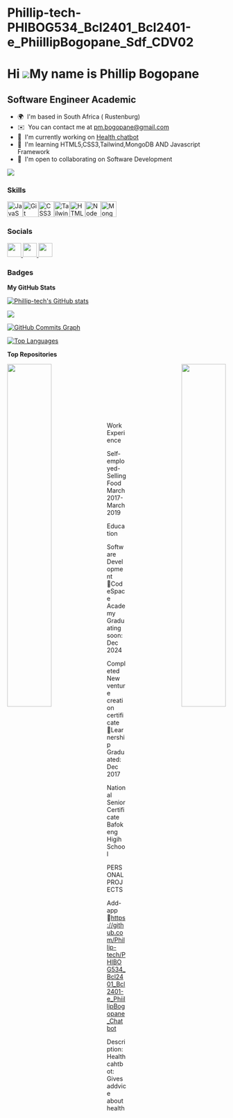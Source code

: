 # Phillip-tech-PHIBOG534_Bcl2401_Bcl2401-e_PhiillipBogopane_Sdf_CDV02
Hi ![](https://user-images.githubusercontent.com/18350557/176309783-0785949b-9127-417c-8b55-ab5a4333674e.gif)My name is Phillip Bogopane
========================================================================================================================================

Software Engineer Academic
--------------------------

* 🌍  I'm based in South Africa ( Rustenburg)
* ✉️  You can contact me at [pm.bogopane@gmail.com](mailto:pm.bogopane@gmail.com)
* 🚀  I'm currently working on [Health chatbot](http://github.com/Phillip-tech/PHIBOG534_Bcl2401_Bcl2401-e_PhiillipBogopane_Chatbot.git)
* 🧠  I'm learning HTML5,CSS3,Tailwind,MongoDB AND Javascript Framework
* 🤝  I'm open to collaborating on Software Development

<a href="https://www.github.com/Phillip-tech" target="_blank" rel="noreferrer"><img
src="https://img.shields.io/github/followers/Phillip-tech?logo=github&style=for-the-badge&color=0891b2&labelColor=000000" /></a>

### Skills


<p align="left">
<a href="https://developer.mozilla.org/en-US/docs/Web/JavaScript" target="_blank" rel="noreferrer"><img src="https://raw.githubusercontent.com/danielcranney/readme-generator/main/public/icons/skills/javascript-colored.svg" width="36" height="36" alt="JavaScript" /></a><a href="https://git-scm.com/" target="_blank" rel="noreferrer"><img src="https://raw.githubusercontent.com/danielcranney/readme-generator/main/public/icons/skills/git-colored.svg" width="36" height="36" alt="Git" /></a><a href="https://www.w3.org/TR/CSS/#css" target="_blank" rel="noreferrer"><img src="https://raw.githubusercontent.com/danielcranney/readme-generator/main/public/icons/skills/css3-colored.svg" width="36" height="36" alt="CSS3" /></a><a href="https://tailwindcss.com/" target="_blank" rel="noreferrer"><img src="https://raw.githubusercontent.com/danielcranney/readme-generator/main/public/icons/skills/tailwindcss-colored.svg" width="36" height="36" alt="TailwindCSS" /></a><a href="https://developer.mozilla.org/en-US/docs/Glossary/HTML5" target="_blank" rel="noreferrer"><img src="https://raw.githubusercontent.com/danielcranney/readme-generator/main/public/icons/skills/html5-colored.svg" width="36" height="36" alt="HTML5" /></a><a href="https://nodejs.org/en/" target="_blank" rel="noreferrer"><img src="https://raw.githubusercontent.com/danielcranney/readme-generator/main/public/icons/skills/nodejs-colored.svg" width="36" height="36" alt="NodeJS" /></a><a href="https://www.mongodb.com/" target="_blank" rel="noreferrer"><img src="https://raw.githubusercontent.com/danielcranney/readme-generator/main/public/icons/skills/mongodb-colored.svg" width="36" height="36" alt="MongoDB" /></a>
</p>


### Socials

<p align="left"> <a href="https://www.codepen.io/Phillip-tech" target="_blank" rel="noreferrer"> <picture> <source media="(prefers-color-scheme: dark)" srcset="https://raw.githubusercontent.com/danielcranney/readme-generator/main/public/icons/socials/codepen-dark.svg" /> <source media="(prefers-color-scheme: light)" srcset="https://raw.githubusercontent.com/danielcranney/readme-generator/main/public/icons/socials/codepen.svg" /> <img src="https://raw.githubusercontent.com/danielcranney/readme-generator/main/public/icons/socials/codepen.svg" width="32" height="32" /> </picture> </a> <a href="https://discord.com/users/Phillip Bogopane" target="_blank" rel="noreferrer"> <picture> <source media="(prefers-color-scheme: dark)" srcset="undefined" /> <source media="(prefers-color-scheme: light)" srcset="https://raw.githubusercontent.com/danielcranney/readme-generator/main/public/icons/socials/discord.svg" /> <img src="https://raw.githubusercontent.com/danielcranney/readme-generator/main/public/icons/socials/discord.svg" width="32" height="32" /> </picture> </a> <a href="https://www.github.com/Phillip-tech" target="_blank" rel="noreferrer"> <picture> <source media="(prefers-color-scheme: dark)" srcset="https://raw.githubusercontent.com/danielcranney/readme-generator/main/public/icons/socials/github-dark.svg" /> <source media="(prefers-color-scheme: light)" srcset="https://raw.githubusercontent.com/danielcranney/readme-generator/main/public/icons/socials/github.svg" /> <img src="https://raw.githubusercontent.com/danielcranney/readme-generator/main/public/icons/socials/github.svg" width="32" height="32" /> </picture> </a></p>

### Badges

<b>My GitHub Stats</b>

<a href="http://www.github.com/Phillip-tech"><img src="https://github-readme-stats.vercel.app/api?username=Phillip-tech&show_icons=true&hide=&count_private=true&title_color=0891b2&text_color=ffffff&icon_color=0891b2&bg_color=000000&hide_border=true&show_icons=true" alt="Phillip-tech's GitHub stats" /></a>

<a href="http://www.github.com/Phillip-tech"><img src="https://github-readme-streak-stats.herokuapp.com/?user=Phillip-tech&stroke=ffffff&background=000000&ring=0891b2&fire=0891b2&currStreakNum=ffffff&currStreakLabel=0891b2&sideNums=ffffff&sideLabels=ffffff&dates=ffffff&hide_border=true" /></a>

<a href="http://www.github.com/Phillip-tech"><img src="https://github-readme-activity-graph.cyclic.app/graph?username=Phillip-tech&bg_color=000000&color=ffffff&line=0891b2&point=ffffff&area_color=000000&area=true&hide_border=true&custom_title=GitHub%20Commits%20Graph" alt="GitHub Commits Graph" /></a>

<a href="https://github.com/Phillip-tech" align="left"><img src="https://github-readme-stats.vercel.app/api/top-langs/?username=Phillip-tech&langs_count=10&title_color=0891b2&text_color=ffffff&icon_color=0891b2&bg_color=000000&hide_border=true&locale=en&custom_title=Top%20%Languages" alt="Top Languages" /></a>

<b>Top Repositories</b>

<div width="100%" align="center"><a href="https://github.com/Phillip-tech/PHIBOG534_Bcl2401_Bcl2401-e_PhillipBogopane_Sdf09" align="left"><img align="left" width="45%" src="https://github-readme-stats.vercel.app/api/pin/?username=Phillip-tech&repo=PHIBOG534_Bcl2401_Bcl2401-e_PhillipBogopane_Sdf09&title_color=0891b2&text_color=ffffff&icon_color=0891b2&bg_color=000000&hide_border=true&locale=en" /></a><a href="https://github.com/Phillip-tech/SDF11_BankLandingPage_Piece_PHIBOG534_Bcl2401-e_Group_Phillip-Bogopane_SDF11-main" align="right"><img align="right" width="45%" src="https://github-readme-stats.vercel.app/api/pin/?username=Phillip-tech&repo=SDF11_BankLandingPage_Piece_PHIBOG534_Bcl2401-e_Group_Phillip-Bogopane_SDF11-main&title_color=0891b2&text_color=ffffff&icon_color=0891b2&bg_color=000000&hide_border=true&locale=en" /></a></div><br /><br /><br /><br /><br /><br /><br />

Work Experience

Self-employed-Selling Food
March 2017- March 2019

Education

Software Development
🔗CodeSpace Academy
Graduating soon: Dec 2024

Completed New venture creation certificate
🔗Learnership
Graduated: Dec 2017


National Senior Certificate
Bafokeng Higih School


PERSONAL PROJECTS

Add-app
🔗https://github.com/Phillip-tech/PHIBOG534_Bcl2401_Bcl2401-e_PhiillipBogopane_Chatbot

Description: Health cahtbot:
Gives addvice about health



			

